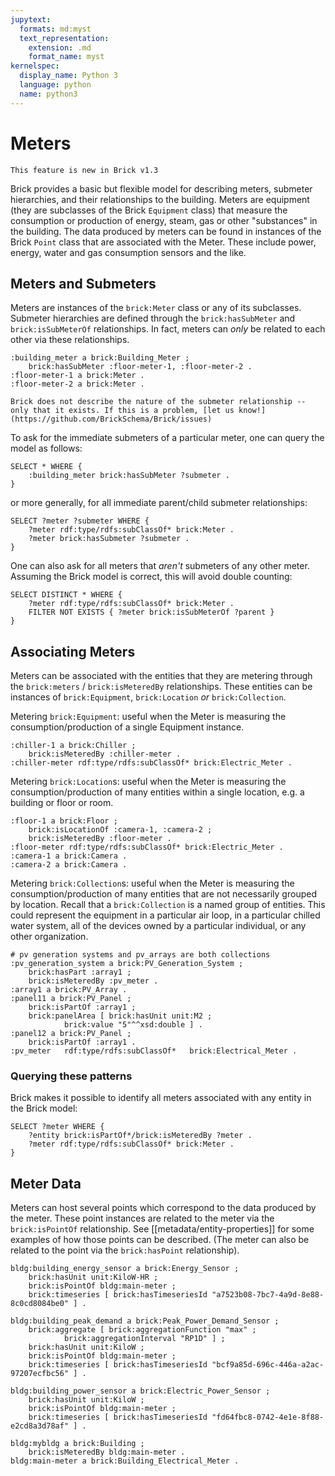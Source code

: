 ```yaml
---
jupytext:
  formats: md:myst
  text_representation:
    extension: .md
    format_name: myst
kernelspec:
  display_name: Python 3
  language: python
  name: python3
---
```


Meters
======

```{note}
This feature is new in Brick v1.3
```

Brick provides a basic but flexible model for describing meters, submeter hierarchies, and their relationships to the building.
Meters are equipment (they are subclasses of the Brick `Equipment` class) that measure the consumption or production of energy, steam, gas or other "substances" in the building.
The data produced by meters can be found in instances of the Brick `Point` class that are associated with the Meter.
These include power, energy, water and gas consumption sensors and the like.

## Meters and Submeters

Meters are instances of the `brick:Meter` class or any of its subclasses.
Submeter hierarchies are defined through the `brick:hasSubMeter` and `brick:isSubMeterOf` relationships.
In fact, meters can *only* be related to each other via these relationships.

```ttl
:building_meter a brick:Building_Meter ;
    brick:hasSubMeter :floor-meter-1, :floor-meter-2 .
:floor-meter-1 a brick:Meter .
:floor-meter-2 a brick:Meter .
```

```{warning}
Brick does not describe the nature of the submeter relationship -- only that it exists. If this is a problem, [let us know!](https://github.com/BrickSchema/Brick/issues)
```

To ask for the immediate submeters of a particular meter, one can query the model as follows:

```sparql
SELECT * WHERE {
    :building_meter brick:hasSubMeter ?submeter .
}
```

or more generally, for all immediate parent/child submeter relationships:

```sparql
SELECT ?meter ?submeter WHERE {
    ?meter rdf:type/rdfs:subClassOf* brick:Meter .
    ?meter brick:hasSubmeter ?submeter .
}
```

One can also ask for all meters that *aren't* submeters of any other meter. Assuming the Brick model is correct, this will avoid double counting:

```sparql
SELECT DISTINCT * WHERE {
    ?meter rdf:type/rdfs:subClassOf* brick:Meter .
    FILTER NOT EXISTS { ?meter brick:isSubMeterOf ?parent }
}
```

## Associating Meters

Meters can be associated with the entities that they are metering through the `brick:meters` / `brick:isMeteredBy` relationships. These entities can be instances of `brick:Equipment`, `brick:Location` *or* `brick:Collection`.

Metering `brick:Equipment`: useful when the Meter is measuring the consumption/production of a single Equipment instance.

```ttl
:chiller-1 a brick:Chiller ;
    brick:isMeteredBy :chiller-meter .
:chiller-meter rdf:type/rdfs:subClassOf* brick:Electric_Meter .
```

Metering `brick:Location`s: useful when the Meter is measuring the consumption/production of many entities within a single location, e.g. a building or floor or room.

```ttl
:floor-1 a brick:Floor ;
    brick:isLocationOf :camera-1, :camera-2 ;
    brick:isMeteredBy :floor-meter .
:floor-meter rdf:type/rdfs:subClassOf* brick:Electric_Meter .
:camera-1 a brick:Camera .
:camera-2 a brick:Camera .
```

Metering `brick:Collection`s: useful when the Meter is measuring the consumption/production of many entities that are not necessarily grouped by location. Recall that a `brick:Collection` is a named group of entities. This could represent the equipment in a particular air loop, in a particular chilled water system, all of the devices owned by a particular individual, or any other organization.

```ttl
# pv generation systems and pv_arrays are both collections
:pv_generation_system a brick:PV_Generation_System ;
    brick:hasPart :array1 ;
    brick:isMeteredBy :pv_meter .
:array1 a brick:PV_Array .
:panel11 a brick:PV_Panel ;
    brick:isPartOf :array1 ;
    brick:panelArea [ brick:hasUnit unit:M2 ;
            brick:value "5"^^xsd:double ] .
:panel12 a brick:PV_Panel ;
    brick:isPartOf :array1 .
:pv_meter   rdf:type/rdfs:subClassOf*   brick:Electrical_Meter .
```

### Querying these patterns

Brick makes it possible to identify all meters associated with any entity in the Brick model:

```sparql
SELECT ?meter WHERE {
    ?entity brick:isPartOf*/brick:isMeteredBy ?meter .
    ?meter rdf:type/rdfs:subClassOf* brick:Meter .
}
```

## Meter Data

Meters can host several points which correspond to the data produced by the meter. These point instances are related to the meter via the `brick:isPointOf` relationship. See [[metadata/entity-properties]] for some examples of how those points can be described.
(The meter can also be related to the point via the `brick:hasPoint` relationship).

```ttl
bldg:building_energy_sensor a brick:Energy_Sensor ;
    brick:hasUnit unit:KiloW-HR ;
    brick:isPointOf bldg:main-meter ;
    brick:timeseries [ brick:hasTimeseriesId "a7523b08-7bc7-4a9d-8e88-8c0cd8084be0" ] .

bldg:building_peak_demand a brick:Peak_Power_Demand_Sensor ;
    brick:aggregate [ brick:aggregationFunction "max" ;
            brick:aggregationInterval "RP1D" ] ;
    brick:hasUnit unit:KiloW ;
    brick:isPointOf bldg:main-meter ;
    brick:timeseries [ brick:hasTimeseriesId "bcf9a85d-696c-446a-a2ac-97207ecfbc56" ] .

bldg:building_power_sensor a brick:Electric_Power_Sensor ;
    brick:hasUnit unit:KiloW ;
    brick:isPointOf bldg:main-meter ;
    brick:timeseries [ brick:hasTimeseriesId "fd64fbc8-0742-4e1e-8f88-e2cd8a3d78af" ] .

bldg:mybldg a brick:Building ;
    brick:isMeteredBy bldg:main-meter .
bldg:main-meter a brick:Building_Electrical_Meter .
```
